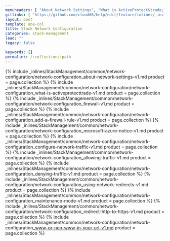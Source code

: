 ```yaml
---
menuheaders: [ "About Network Settings", "What is ActiveProtect&trade;?", "Firewall", "Add a firewall rule", "Microsoft Azure notice", "Configure network traffic", "Allowing traffic", "Denying traffic", "Using network redirects", "Maintenance mode", "Redirect HTTP to HTTPS", "WWW or non-WWW in your URL" ]
gitlinks: [ "https://github.com/cloud66/help/edit/feature/inlines/_includes/_inlines/StackManagement/common/network-configuration/network-configuration_contents-v1.md", "https://github.com/cloud66/help/edit/feature/inlines/_includes/_inlines/StackManagement/common/network-configuration/network-configuration_about-network-settings-v1.md", "https://github.com/cloud66/help/edit/feature/inlines/_includes/_inlines/StackManagement/common/network-configuration/network-configuration_what-is-activeprotecttrade-v1.md", "https://github.com/cloud66/help/edit/feature/inlines/_includes/_inlines/StackManagement/common/network-configuration/network-configuration_firewall-v1.md", "https://github.com/cloud66/help/edit/feature/inlines/_includes/_inlines/StackManagement/common/network-configuration/network-configuration_add-a-firewall-rule-v1.md", "https://github.com/cloud66/help/edit/feature/inlines/_includes/_inlines/StackManagement/common/network-configuration/network-configuration_microsoft-azure-notice-v1.md", "https://github.com/cloud66/help/edit/feature/inlines/_includes/_inlines/StackManagement/common/network-configuration/network-configuration_configure-network-traffic-v1.md", "https://github.com/cloud66/help/edit/feature/inlines/_includes/_inlines/StackManagement/common/network-configuration/network-configuration_allowing-traffic-v1.md", "https://github.com/cloud66/help/edit/feature/inlines/_includes/_inlines/StackManagement/common/network-configuration/network-configuration_denying-traffic-v1.md", "https://github.com/cloud66/help/edit/feature/inlines/_includes/_inlines/StackManagement/common/network-configuration/network-configuration_using-network-redirects-v1.md", "https://github.com/cloud66/help/edit/feature/inlines/_includes/_inlines/StackManagement/common/network-configuration/network-configuration_maintenance-mode-v1.md", "https://github.com/cloud66/help/edit/feature/inlines/_includes/_inlines/StackManagement/common/network-configuration/network-configuration_redirect-http-to-https-v1.md", "https://github.com/cloud66/help/edit/feature/inlines/_includes/_inlines/StackManagement/common/network-configuration/network-configuration_www-or-non-www-in-your-url-v1.md" ]
layout: post
template: one-col
title: Stack Network Configuration
categories: stack-management
lead: ""
legacy: false

keywords: []
permalink: /:collection/:path
---
```






<a href="#about-network-settings"></a>{% include _inlines/StackManagement/common/network-configuration/network-configuration_about-network-settings-v1.md  product = page.collection %}
<a href="#what-is-activeprotectandtrade"></a>{% include _inlines/StackManagement/common/network-configuration/network-configuration_what-is-activeprotecttrade-v1.md  product = page.collection %}
<a href="#firewall"></a>{% include _inlines/StackManagement/common/network-configuration/network-configuration_firewall-v1.md  product = page.collection %}
<a href="#add-a-firewall-rule"></a>{% include _inlines/StackManagement/common/network-configuration/network-configuration_add-a-firewall-rule-v1.md  product = page.collection %}
<a href="#microsoft-azure-notice"></a>{% include _inlines/StackManagement/common/network-configuration/network-configuration_microsoft-azure-notice-v1.md  product = page.collection %}
<a href="#configure-network-traffic"></a>{% include _inlines/StackManagement/common/network-configuration/network-configuration_configure-network-traffic-v1.md  product = page.collection %}
<a href="#allowing-traffic"></a>{% include _inlines/StackManagement/common/network-configuration/network-configuration_allowing-traffic-v1.md  product = page.collection %}
<a href="#denying-traffic"></a>{% include _inlines/StackManagement/common/network-configuration/network-configuration_denying-traffic-v1.md  product = page.collection %}
<a href="#using-network-redirects"></a>{% include _inlines/StackManagement/common/network-configuration/network-configuration_using-network-redirects-v1.md  product = page.collection %}
<a href="#maintenance-mode"></a>{% include _inlines/StackManagement/common/network-configuration/network-configuration_maintenance-mode-v1.md  product = page.collection %}
<a href="#redirect-http-to-https"></a>{% include _inlines/StackManagement/common/network-configuration/network-configuration_redirect-http-to-https-v1.md  product = page.collection %}
<a href="#www-or-non-www-in-your-url"></a>{% include _inlines/StackManagement/common/network-configuration/network-configuration_www-or-non-www-in-your-url-v1.md  product = page.collection %}